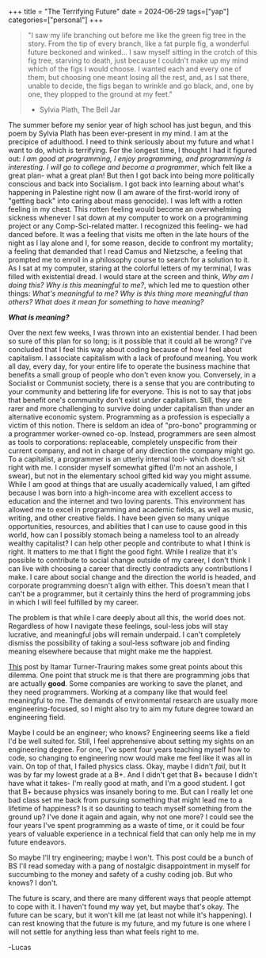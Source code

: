 +++
title = "The Terrifying Future"
date = 2024-06-29
tags=["yap"]
categories=["personal"]
+++

> "I saw my life branching out before me like the green fig tree in the story. From the tip of every branch, like a fat purple fig, a wonderful future beckoned and winked... I saw myself sitting in the crotch of this fig tree, starving to death, just because I couldn't make up my mind which of the figs I would choose. I wanted each and every one of them, but choosing one meant losing all the rest, and, as I sat there, unable to decide, the figs began to wrinkle and go black, and, one by one, they plopped to the ground at my feet." 
> - Sylvia Plath, The Bell Jar

The summer before my senior year of high school has just begun, and this poem by Sylvia Plath has been ever-present in my mind. I am at the precipice of adulthood. I need to think seriously about my future and what I want to do, which is terrifying. For the longest time, I thought I had it figured out: _I am good at programming, I enjoy programming, and programming is interesting. I will go to college and become a programmer_, which felt like a great plan- what a great plan! But then I got back into being more politically conscious and back into Socialism. I got back into learning about what's happening in Palestine right now (I am aware of the first-world irony of "getting back" into caring about mass genocide). I was left with a rotten feeling in my chest. This rotten feeling would become an overwhelming sickness whenever I sat down at my computer to work on a programming project or any Comp-Sci-related matter. I recognized this feeling- we had danced before. It was a feeling that visits me often in the late hours of the night as I lay alone and I, for some reason, decide to confront my mortality; a feeling that demanded that I read Camus and Nietzsche, a feeling that prompted me to enroll in a philosophy course to search for a solution to it. As I sat at my computer, staring at the colorful letters of my terminal, I was filled with existential dread. I would stare at the screen and think, _Why am I doing this? Why is this meaningful to me?_, which led me to question other things: _What's meaningful to me? Why is this thing more meaningful than others? What does it mean for something to have meaning?_ 

___What is meaning?___

Over the next few weeks, I was thrown into an existential bender. I had been so sure of this plan for so long; is it possible that it could all be wrong? I've concluded that I feel this way about coding because of how I feel about capitalism. I associate capitalism with a lack of profound meaning. You work all day, every day, for your entire life to operate the business machine that benefits a small group of people who don't even know you. Conversely, in a Socialist or Communist society, there is a sense that you are contributing to your community and bettering life for everyone. This is not to say that jobs that benefit one's community don't exist under capitalism. Still, they are rarer and more challenging to survive doing under capitalism than under an alternative economic system. Programming as a profession is especially a victim of this notion. There is seldom an idea of "pro-bono" programming or a programmer worker-owned co-op. Instead, programmers are seen almost as tools to corporations: replaceable, completely unspecific from their current company, and not in charge of any direction the company might go. To a capitalist, a programmer is an utterly internal tool- which doesn't sit right with me. I consider myself somewhat gifted (I'm not an asshole, I swear), but not in the elementary school gifted kid way you might assume. While I am good at things that are usually academically valued, I am gifted because I was born into a high-income area with excellent access to education and the internet and two loving parents. This environment has allowed me to excel in programming and academic fields, as well as music, writing, and other creative fields. I have been given so many unique opportunities, resources, and abilities that I can use to cause good in this world, how can I possibly stomach being a nameless tool to an already wealthy capitalist? I can help other people and contribute to what I think is right. It matters to me that I fight the good fight. While I realize that it's possible to contribute to social change outside of my career, I don't think I can live with choosing a career that directly contradicts any contributions I make. I care about social change and the direction the world is headed, and corporate programming doesn't align with either. This doesn't mean that I can't be a programmer, but it certainly thins the herd of programming jobs in which I will feel fulfilled by my career.

The problem is that while I care deeply about all this, the world does not. Regardless of how I navigate these feelings, soul-less jobs will stay lucrative, and meaningful jobs will remain underpaid. I can't completely dismiss the possibility of taking a soul-less software job and finding meaning elsewhere because that might make me the happiest.

[This](https://codewithoutrules.com/2019/04/12/meaningful-programming-work/) post by Itamar Turner-Trauring makes some great points about this dilemma. One point that struck me is that there are programming jobs that are actually __good__. Some companies are working to save the planet, and they need programmers. Working at a company like that would feel meaningful to me. The demands of environmental research are usually more engineering-focused, so I might also try to aim my future degree toward an engineering field.

Maybe I could be an engineer; who knows? Engineering seems like a field I'd be well suited for. Still, I feel apprehensive about setting my sights on an engineering degree. For one, I've spent four years teaching myself how to code, so changing to engineering now would make me feel like it was all in vain. On top of that, I failed physics class. Okay, maybe I didn't _fail_, but It was by far my lowest grade at a B+. And I didn't get that B+ because I didn't have what it takes- I'm really good at math, and I'm a good student. I got that B+ because physics was insanely boring to me. But can I really let one bad class set me back from pursuing something that might lead me to a lifetime of happiness? Is it so daunting to teach myself something from the ground up? I've done it again and again, why not one more? I could see the four years I've spent programming as a waste of time, or it could be four years of valuable experience in a technical field that can only help me in my future endeavors. 

So maybe I'll try engineering; maybe I won't. This post could be a bunch of BS I'll read someday with a pang of nostalgic disappointment in myself for succumbing to the money and safety of a cushy coding job. But who knows? I don't.

The future is scary, and there are many different ways that people attempt to cope with it. I haven't found my way yet, but maybe that's okay. The future can be scary, but it won't kill me (at least not while it's happening). I can rest knowing that the future is my future, and my future is one where I will not settle for anything less than what feels right to me.

-Lucas
